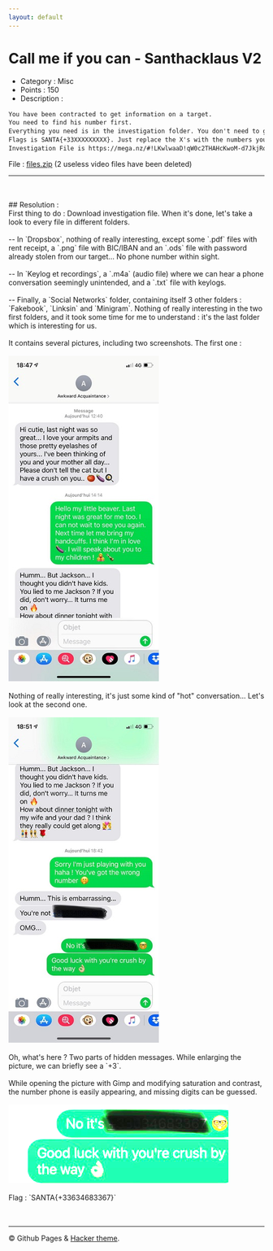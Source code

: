 ```yaml
---
layout: default
---
```


# Call me if you can - Santhacklaus V2

- Category : Misc
- Points : 150
- Description :
```md
You have been contracted to get information on a target.
You need to find his number first.
Everything you need is in the investigation folder. You don't need to go online.
Flags is SANTA{+33XXXXXXXXX}. Just replace the X's with the numbers you'll find. Once you find the number, don't call it, you will unlock another challenger with further instructions.
Investigation File is https://mega.nz/#!LKwlwaaD!qW0c2THAHcKwoM-d7JkjRonkgxI_8D8PCYTfSWdvJkA. MD5 is bd9d36c7f1fa8eca9bc096e9525a5a1c.”
```
File : <a href="https://m0onshadow.github.io/ctf/Santhacklaus/CMIYC/files.zip" download="files.zip" title="Cliquez pour télécharger">files.zip</a> (2 useless video files have been deleted)
<br/>

* * *

<br/>
<br/>
## Resolution :
<br/>
First thing to do : Download investigation file. When it's done, let's take a look to every file in different folders.
<br/><br/>
-- In `Dropsbox`, nothing of really interesting, except some `.pdf` files with rent receipt, a `.png` file with BIC/IBAN and an `.ods` file with password already stolen from our target... No phone number within sight.
<br/><br/>
-- In `Keylog et recordings`, a `.m4a` (audio file) where we can hear a phone conversation seemingly unintended, and a `.txt` file with keylogs.
<br/><br/>
-- Finally, a `Social Networks` folder, containing itself 3 other folders : `Fakebook`, `Linksin` and `Minigram`. Nothing of really interesting in the two first folders, and it took some time for me to understand : it's the last folder which is interesting for us.
<br/><br/>
It contains several pictures, including two screenshots. The first one : <br/><br/>
<img src="5688d7aa42462ea07cf682f559d5e51b.jpg"><br/><br/>
Nothing of really interesting, it's just some kind of "hot" conversation... Let's look at the second one.<br/><br/>
<img src="f6016d5a8d4a94761268f5f27056c64e.jpg"><br/><br/>
Oh, what's here ? Two parts of hidden messages. While enlarging the picture, we can briefly see a `+3`.
<br/>
<br/>
While opening the picture with Gimp and modifying saturation and contrast, the number phone is easily appearing, and missing digits can be guessed.<br/><br/>
<img src="flag.png">
<br/>
<br/>
Flag : `SANTA{+33634683367}`
<br/>
<br/>
<br/>

* * *
© Github Pages & [Hacker theme](https://pages-themes.github.io/hacker/).
